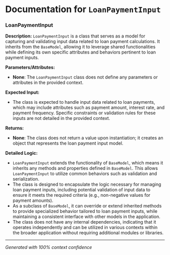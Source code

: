 # Documentation for `LoanPaymentInput`

### LoanPaymentInput

**Description:**
`LoanPaymentInput` is a class that serves as a model for capturing and validating input data related to loan payment calculations. It inherits from the `BaseModel`, allowing it to leverage shared functionalities while defining its own specific attributes and behaviors pertinent to loan payment inputs.

**Parameters/Attributes:**
- **None**: The `LoanPaymentInput` class does not define any parameters or attributes in the provided context.

**Expected Input:**
- The class is expected to handle input data related to loan payments, which may include attributes such as payment amount, interest rate, and payment frequency. Specific constraints or validation rules for these inputs are not detailed in the provided context.

**Returns:**
- **None**: The class does not return a value upon instantiation; it creates an object that represents the loan payment input model.

**Detailed Logic:**
- `LoanPaymentInput` extends the functionality of `BaseModel`, which means it inherits any methods and properties defined in `BaseModel`. This allows `LoanPaymentInput` to utilize common behaviors such as validation and serialization.
- The class is designed to encapsulate the logic necessary for managing loan payment inputs, including potential validation of input data to ensure it meets the required criteria (e.g., non-negative values for payment amounts).
- As a subclass of `BaseModel`, it can override or extend inherited methods to provide specialized behavior tailored to loan payment inputs, while maintaining a consistent interface with other models in the application.
- The class does not have any internal dependencies, indicating that it operates independently and can be utilized in various contexts within the broader application without requiring additional modules or libraries.

---
*Generated with 100% context confidence*
